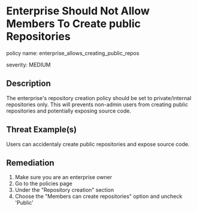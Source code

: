 # Enterprise Should Not Allow Members To Create public Repositories

policy name: enterprise_allows_creating_public_repos

severity: MEDIUM

## Description

The enterprise's repository creation policy should be set to private/internal
repositories only. This will prevents non-admin users from creating public
repositories and potentially exposing source code.

## Threat Example(s)

Users can accidentaly create public repositories and expose source code.

## Remediation

1. Make sure you are an enterprise owner
2. Go to the policies page
3. Under the "Repository creation" section
4. Choose the "Members can create repositories" option and uncheck 'Public'
